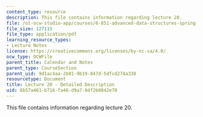 ```yaml
---
content_type: resource
description: This file contains information regarding lecture 20.
file: /ol-ocw-studio-app/courses/6-851-advanced-data-structures-spring-2012/6b57a461b716fa46d9a704f2b0842e70_MIT6_851S12_Lecture20.pdf
file_size: 127115
file_type: application/pdf
learning_resource_types:
- Lecture Notes
license: https://creativecommons.org/licenses/by-nc-sa/4.0/
ocw_type: OCWFile
parent_title: Calendar and Notes
parent_type: CourseSection
parent_uid: 9d1ac4aa-2b01-9b19-847d-5dfcd274a338
resourcetype: Document
title: Lecture 20 - Detailed Description
uid: 6b57a461-b716-fa46-d9a7-04f2b0842e70
---
```

This file contains information regarding lecture 20.